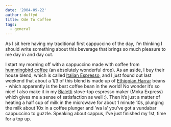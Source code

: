 ```yaml
---
date: '2004-09-22'
author: duffyd
title: Ode To Coffee
tags:
  - general
---
```


As I sit here having my traditional first cappuccino of the day, I’m
 thinking I should write something about this beverage that brings so much
 pleasure to me day in and day out.

I start my morning off with a cappuccino made with coffee from [hummingbird coffee](https://href.li/?http://www.freshcoffee.co.nz/home.html) (an
 absolutely wonderful drop). As an aside, I buy their house blend, which is
 called [Italian
 Espresso](https://href.li/?http://www.freshcoffee.co.nz/blendsandroasts.html), and I just found out last weekend that about a 1/3 of this
 blend is made up of [Ethiopian Harrar](https://href.li/?http://www.google.com/search?q=Ethiopian+Harrar)
 beans - which apparently is the best coffee bean in the world! No wonder
 it’s so nice! I also make it in my [Bialetti](https://href.li/?http://www.bialetti.com/) stove-top espresso maker (Moka
 Express) which gives me a sense of satisfaction as well :). Then it’s just a
 matter of heating a half cup of milk in the microwave for about 1 minute
 10s, plunging the milk about 10x in a coffee plunger and ‘wa la’ you’ve got
 a vundabar cappuccino to guzzle. Speaking about cappus, I’ve just finished
 my 1st, time for a top up.
